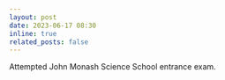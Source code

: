 ```yaml
---
layout: post
date: 2023-06-17 08:30
inline: true
related_posts: false
---
```


Attempted John Monash Science School entrance exam.
